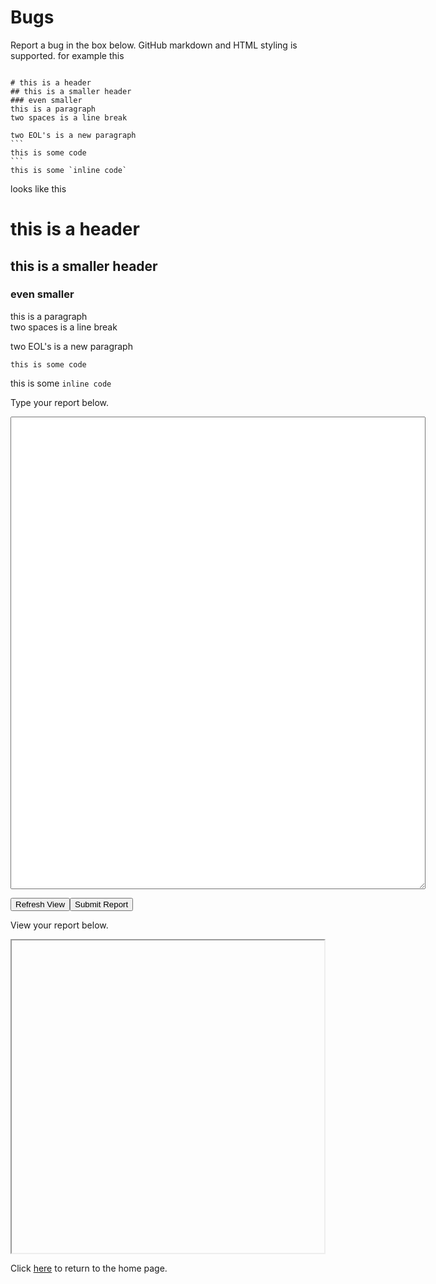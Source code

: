 # Bugs
Report a bug in the box below. GitHub markdown and HTML styling is supported. for example this
<pre><code>
# this is a header
## this is a smaller header
### even smaller
this is a paragraph  
two spaces is a line break

two EOL's is a new paragraph
```
this is some code
```
this is some `inline code`
</code></pre>
looks like this
# this is a header
## this is a smaller header
### even smaller
this is a paragraph  
two spaces is a line break

two EOL's is a new paragraph
```
this is some code
```
this is some `inline code`

Type your report below.

<textarea id="question" rows="50" cols="80"></textarea>

<button onclick="refresh();">Refresh View</button><button onclick="submit();">Submit Report</button>

View your report below.
<iframe id="viewer" width="500" height="500"></iframe>

Click [here](/) to return to the home page.
<script src="node_modules/@thecoder08/docuget/main.js"></script>
<script src="node_modules/@thecoder08/http/browser.js"></script>
<script src="bugs.js"></script>
<title>Bugs</title>
